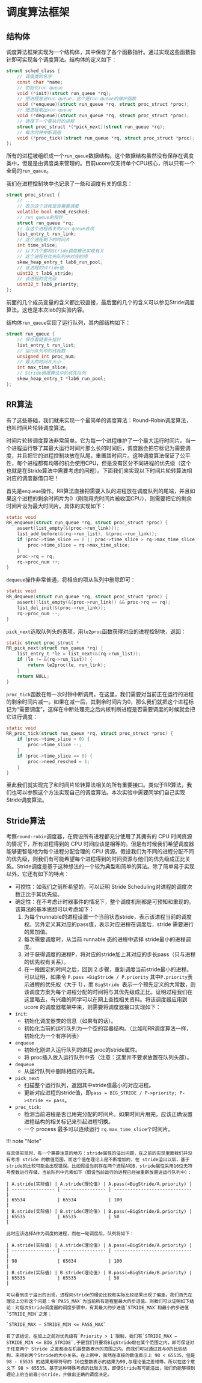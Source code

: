 # 调度算法框架

## 结构体

调度算法框架实现为一个结构体，其中保存了各个函数指针。通过实现这些函数指针即可实现各个调度算法。结构体的定义如下：

```c
struct sched_class {
    // 调度类的名字
    const char *name;
    // 初始化run queue
    void (*init)(struct run_queue *rq);
    // 把进程放进run queue，这个是run queue的维护函数
    void (*enqueue)(struct run_queue *rq, struct proc_struct *proc);
    // 把进程取出run queue
    void (*dequeue)(struct run_queue *rq, struct proc_struct *proc);
    // 选择下一个要执行的进程
    struct proc_struct *(*pick_next)(struct run_queue *rq);
    // 每次时钟中断调用
    void (*proc_tick)(struct run_queue *rq, struct proc_struct *proc);
};
```

所有的进程被组织成一个`run_queue`数据结构。这个数据结构虽然没有保存在调度类中，但是是由调度类来管理的。目前ucore仅支持单个CPU核心，所以只有一个全局的`run_queue`。

我们在进程控制块中也记录了一些和调度有关的信息：

```c
struct proc_struct {
    // ...
    // 表示这个进程是否需要调度
    volatile bool need_resched;
    // run queue的指针
    struct run_queue *rq;
    // 与这个进程相关的run queue表项
    list_entry_t run_link;
    // 这个进程剩下的时间片
    int time_slice;
    // 以下几个都和Stride调度算法实现有关
    // 这个进程在优先队列中对应的项
    skew_heap_entry_t lab6_run_pool;
    // 该进程的Stride值
    uint32_t lab6_stride;
    // 该进程的优先级
    uint32_t lab6_priority;
};
```

前面的几个成员变量的含义都比较直接，最后面的几个的含义可以参见Stride调度算法。这也是本次lab的实验内容。

结构体`run_queue`实现了运行队列，其内部结构如下：

```c
struct run_queue {
    // 保存着链表头指针
    list_entry_t run_list;
    // 运行队列中的线程数
    unsigned int proc_num;
    // 最大的时间片大小
    int max_time_slice;
    // Stride调度算法中的优先队列
    skew_heap_entry_t *lab6_run_pool;
};
```

## RR算法

有了这些基础，我们就来实现一个最简单的调度算法：Round-Robin调度算法，也叫时间片轮转调度算法。

时间片轮转调度算法非常简单。它为每一个进程维护了一个最大运行时间片。当一个进程运行够了其最大运行时间片那么长的时间后，调度器会把它标记为需要调度，并且把它的进程控制块放在队尾，重置其时间片。这种调度算法保证了公平性，每个进程都有均等的机会使用CPU，但是没有区分不同进程的优先级（这个也就是在Stride算法中需要考虑的问题）。下面我们来实现以下时间片轮转算法相对应的调度器借口吧！

首先是`enqueue`操作。RR算法直接把需要入队的进程放在调度队列的尾端，并且如果这个进程的剩余时间片为0（刚刚用完时间片被收回CPU），则需要把它的剩余时间片设为最大时间片。具体的实现如下：

```c
static void
RR_enqueue(struct run_queue *rq, struct proc_struct *proc) {
    assert(list_empty(&(proc->run_link)));
    list_add_before(&(rq->run_list), &(proc->run_link));
    if (proc->time_slice == 0 || proc->time_slice > rq->max_time_slice) {
        proc->time_slice = rq->max_time_slice;
    }
    proc->rq = rq;
    rq->proc_num ++;
}
```

`dequeue`操作非常普通，将相应的项从队列中删除即可：

```c
static void
RR_dequeue(struct run_queue *rq, struct proc_struct *proc) {
    assert(!list_empty(&(proc->run_link)) && proc->rq == rq);
    list_del_init(&(proc->run_link));
    rq->proc_num --;
}
```

`pick_next`选取队列头的表项，用`le2proc`函数获得对应的进程控制块，返回：

```c
static struct proc_struct *
RR_pick_next(struct run_queue *rq) {
    list_entry_t *le = list_next(&(rq->run_list));
    if (le != &(rq->run_list)) {
        return le2proc(le, run_link);
    }
    return NULL;
}
```

`proc_tick`函数在每一次时钟中断调用。在这里，我们需要对当前正在运行的进程的剩余时间片减一。如果在减一后，其剩余时间片为0，那么我们就把这个进程标记为“需要调度”，这样在中断处理完之后内核判断进程是否需要调度的时候就会把它进行调度：

```c
static void
RR_proc_tick(struct run_queue *rq, struct proc_struct *proc) {
    if (proc->time_slice > 0) {
        proc->time_slice --;
    }
    if (proc->time_slice == 0) {
        proc->need_resched = 1;
    }
}
```

至此我们就实现完了和时间片轮转算法相关的所有重要接口。类似于RR算法，我们也可以参照这个方法实现自己的调度算法。本次实验中需要同学们自己实现Stride调度算法。

## Stride算法

考察`round-robin`调度器，在假设所有进程都充分使用了其拥有的 CPU 时间资源的情况下，所有进程得到的 CPU 时间应该是相等的。但是有时候我们希望调度器能够更智能地为每个进程分配合理的 CPU 资源。假设我们为不同的进程分配不同的优先级，则我们有可能希望每个进程得到的时间资源与他们的优先级成正比关系。Stride调度是基于这种想法的一个较为典型和简单的算法。除了简单易于实现以外，它还有如下的特点：

- 可控性：如我们之前所希望的，可以证明 Stride Scheduling对进程的调度次数正比于其优先级。
- 确定性：在不考虑计时器事件的情况下，整个调度机制都是可预知和重现的。该算法的基本思想可以考虑如下：
  1. 为每个runnable的进程设置一个当前状态stride，表示该进程当前的调度权。另外定义其对应的pass值，表示对应进程在调度后，stride 需要进行的累加值。
  2. 每次需要调度时，从当前 runnable 态的进程中选择 stride最小的进程调度。
  3. 对于获得调度的进程P，将对应的stride加上其对应的步长pass（只与进程的优先权有关系）。
  4. 在一段固定的时间之后，回到 2.步骤，重新调度当前stride最小的进程。
     可以证明，如果令 `P.pass =BigStride / P.priority` 其中` P.priority `表示进程的优先权（大于 1），而 `BigStride `表示一个预先定义的大常数，则该调度方案为每个进程分配的时间将与其优先级成正比。证明过程我们在这里略去，有兴趣的同学可以在网上查找相关资料。将该调度器应用到 ucore 的调度器框架中来，则需要将调度器接口实现如下：
- `init`:
  - 初始化调度器类的信息（如果有的话）。
  - 初始化当前的运行队列为一个空的容器结构。（比如和RR调度算法一样，初始化为一个有序列表）
- `enqueue`
  - 初始化刚进入运行队列的进程 proc的stride属性。
  - 将 proc插入放入运行队列中去（注意：这里并不要求放置在队列头部）。
- `dequeue`
  - 从运行队列中删除相应的元素。
- `pick_next`
  -  扫描整个运行队列，返回其中stride值最小的对应进程。
  - 更新对应进程的stride值，即`pass = BIG_STRIDE / P->priority; P->stride += pass`。
- `proc_tick`:
  - 检测当前进程是否已用完分配的时间片。如果时间片用完，应该正确设置进程结构的相关标记来引起进程切换。
  - 一个 process 最多可以连续运行 `rq.max_time_slice`个时间片。



!!! note "Note"

    在具体实现时，有一个需要注意的地方：stride属性的溢出问题，在之前的实现里面我们并没有考虑 stride 的数值范围，而这个值在理论上是不断增加的，在 stride溢出以后，基于stride的比较可能会出现错误。比如假设当前存在两个进程A和B，stride属性采用16位无符号整数进行存储。当前队列中元素如下（假设当前运行的进程已经被重新放置进运行队列中）：

    | A.stride(实际值) | A.stride(理论值) | A.pass(=BigStride/A.priority) |
    | ---------------- | ---------------- | ----------------------------- |
    | 65534            | 65534            | 100                           |
    | B.stride(实际值) | B.stride(理论值) | B.pass(=BigStride/B.priority) |
    | 65535            | 65535            | 50                            |
    
    此时应该选择A作为调度的进程，而在一轮调度后，队列将如下：
    
    | A.stride(实际值) | A.stride(理论值) | A.pass(=BigStride/A.priority) |
    | ---------------- | ---------------- | ----------------------------- |
    | 98               | 65634            | 100                           |
    | B.stride(实际值) | B.stride(理论值) | B.pass(=BigStride/B.priority) |
    | 65535            | 65535            | 50                            |
    
    可以看到由于溢出的出现，进程间stride的理论比较和实际比较结果出现了偏差。我们首先在理论上分析这个问题：令`PASS_MAX`为当前所有进程里最大的步进值。则我们可以证明如下结论：对每次Stride调度器的调度步骤中，有其最大的步进值`STRIDE_MAX`和最小的步进值`STRIDE_MIN`之差：
    
    `STRIDE_MAX – STRIDE_MIN <= PASS_MAX`
    
    有了该结论，在加上之前对优先级有`Priority > 1`限制，我们有`STRIDE_MAX – STRIDE_MIN <= BIG_STRIDE`,于是我们只要将BigStride取在某个范围之内，即可保证对于任意两个 Stride 之差都会在机器整数表示的范围之内。而我们可以通过其与0的比较结构，来得到两个Stride的大小关系。在上例中，虽然在直接的数值表示上 98 < 65535，但是 98 - 65535 的结果用带符号的 16位整数表示的结果为99,与理论值之差相等。所以在这个意义下 98 > 65535。基于这种特殊考虑的比较方法，即便Stride有可能溢出，我们仍能够得到理论上的当前最小Stride，并做出正确的调度决定。






